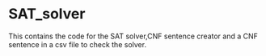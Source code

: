 # SAT_solver
This contains the code for the SAT solver,CNF sentence creator and a CNF sentence in a csv file to check the solver.

